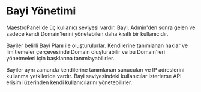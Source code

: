 # Bayi Yönetimi

MaestroPanel'de üç kullanıcı seviyesi vardır. Bayi, Admin'den sonra gelen ve sadece kendi Domain'lerini yönetebilen daha kısıtlı bir kullanıcıdır.

Bayiler belirli Bayi Planı ile oluşturulurlar. Kendilerine tanımlanan haklar ve limitlemeler çerçevesinde Domain oluşturabilir ve bu Domain'leri yönetmeleri için başklarına tanımlayabilirler.

Bayiler aynı zamanda kendilerine tanımlanan sunucuları ve IP adreslerini kullanma yetkileride vardır. Bayi seviyesindeki kullanıcılar isterlerse API erişimi üzerinden kendi kullanıcılarını yönetebilirler.